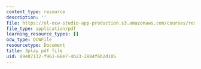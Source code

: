 ```yaml
---
content_type: resource
description: ''
file: https://ol-ocw-studio-app-production.s3.amazonaws.com/courses/res-18-006-calculus-revisited-single-variable-calculus-fall-2010/89e07132f96168e74b232884f6b2d105_1z39nKVbh_w.pdf
file_type: application/pdf
learning_resource_types: []
ocw_type: OCWFile
resourcetype: Document
title: 3play pdf file
uid: 89e07132-f961-68e7-4b23-2884f6b2d105
---
```

